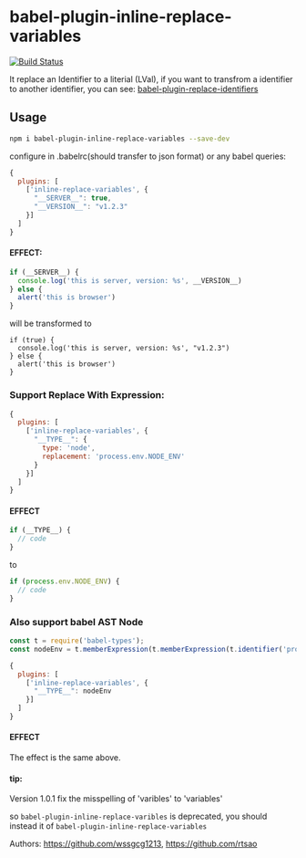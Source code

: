 

# babel-plugin-inline-replace-variables

[![Build Status](https://travis-ci.org/wssgcg1213/babel-plugin-inline-replace-variables.svg?branch=master)](https://travis-ci.org/wssgcg1213/babel-plugin-inline-replace-variables)

It replace an Identifier to a literial (LVal), if you want to transfrom a identifier to another identifier, you can see: [babel-plugin-replace-identifiers](https://github.com/wssgcg1213/babel-plugin-replace-identifiers)
## Usage

```bash
npm i babel-plugin-inline-replace-variables --save-dev
```

configure in .babelrc(should transfer to json format) or any babel queries:
```javascript
{
  plugins: [
    ['inline-replace-variables', {
      "__SERVER__": true,
      "__VERSION__": "v1.2.3"
    }]
  ]
}
```

#### EFFECT:

```javascript
if (__SERVER__) {
  console.log('this is server, version: %s', __VERSION__)
} else {
  alert('this is browser')
}
```

will be transformed to

```
if (true) {
  console.log('this is server, version: %s', "v1.2.3")
} else {
  alert('this is browser')
}
```

### Support Replace With Expression:

```js
{
  plugins: [
    ['inline-replace-variables', {
      "__TYPE__": {
        type: 'node',
        replacement: 'process.env.NODE_ENV'
      }
    }]
  ]
}
```

#### EFFECT
```js
if (__TYPE__) {
  // code
}
```

to

```js
if (process.env.NODE_ENV) {
  // code
}
```



### Also support babel AST Node

```js
const t = require('babel-types');
const nodeEnv = t.memberExpression(t.memberExpression(t.identifier('process'), t.identifier('env')), t.identifier('NODE_ENV'));

{
  plugins: [
    ['inline-replace-variables', {
      "__TYPE__": nodeEnv
    }]
  ]
}
```

#### EFFECT

The effect is the same above.



#### tip:

Version 1.0.1 fix the misspelling of 'varibles' to 'variables'

so `babel-plugin-inline-replace-varibles` is deprecated, you should instead it of `babel-plugin-inline-replace-variables`



Authors: https://github.com/wssgcg1213, https://github.com/rtsao


